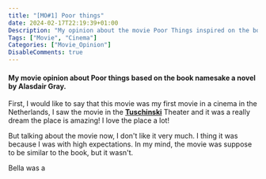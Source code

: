 ```yaml
---
title: "[MO#1] Poor things"
date: 2024-02-17T22:19:39+01:00
Description: "My opinion about the movie Poor Things inspired on the book"
Tags: ["Movie", "Cinema"]
Categories: ["Movie_Opinion"]
DisableComments: true
---
```

#### My movie opinion about Poor things based on the book namesake a novel by Alasdair Gray.

First, I would like to say that this movie was my first movie in a cinema in the Netherlands, I saw the movie in the **[Tuschinski](https://www.pathe.nl/bioscoop/tuschinski)** Theater and it was a really dream the place is amazing! I love the place a lot!

But talking about the movie now, I don't like it very much. I thing it was because I was with high expectations. In my mind, the movie was suppose to be similar to the book, but it wasn't.

Bella was a 